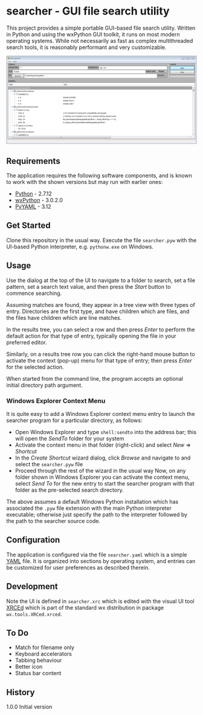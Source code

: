 # searcher - GUI file search utility 
This project provides a simple portable GUI-based file search utility. Written in Python 
and using the wxPython GUI toolkit, it runs on most modern operating systems. While not necessarily
as fast as complex multithreaded search tools, it is reasonably performant and very customizable. 

![capture](screenshot.png)

## Requirements
The application requires the following software components, and is known to work with the shown versions but may run with earlier ones:
- [Python](http://www.python.org) - 2.7.12
- [wxPython](https://wxpython.org/) - 3.0.2.0
- [PyYAML](http://pyyaml.org/) - 3.12

## Get Started
Clone this repository in the usual way. Execute the file `searcher.pyw` with the UI-based Python interpreter, e.g. `pythonw.exe` on Windows.

## Usage
Use the dialog at the top of the UI to navigate to a folder to search, set a file pattern, set a search text value, and then
press the _Start_ button to commence searching.

Assuming matches are found, they appear in a tree view with three types of entry. Directories are the first type, and have children which are files,
and the files have children which are line matches.

In the results tree, you can select a row and then press _Enter_ to perform the default action for that type of entry,
typically opening the file in your preferred editor.

Similarly, on a results tree row you can click the right-hand mouse button to activate the context (pop-up) menu for that type of entry;
then press _Enter_ for the selected action.

When started from the command line, the program accepts an optional initial directory path argument.

### Windows Explorer Context Menu
It is quite easy to add a Windows Explorer context menu entry to launch the searcher program for a particular directory, as follows:
- Open Windows Explorer and type `shell:sendto` into the address bar; this will open the _SendTo_ folder for your system
- Activate the context menu in that folder (right-click) and select _New_ => _Shortcut_
- In the _Create Shortcut_ wizard dialog, click _Browse_ and navigate to and select the `searcher.pyw` file
- Proceed through the rest of the wizard in the usual way
Now, on any folder shown in Windows Explorer you can activate the context menu, select _Send To_ for the new entry to start the searcher
program with that folder as the pre-selected search directory.

The above assumes a default Windows Python installation which has associated the `.pyw` file extension with the main Python interpreter executable;
otherwise just specify the path to the interpreter followed by the path to the searcher source code. 

## Configuration
The application is configured via the file `searcher.yaml` which is a simple [YAML](https://en.wikipedia.org/wiki/YAML) file.
It is organized into sections by operating system, and entries can be customized for user preferences as described therein.

## Development
Note the UI is defined in `searcher.xrc` which is edited with the visual UI tool [XRCEd](https://wiki.wxpython.org/XRCed)
which is part of the standard wx distribution in package `wx.tools.XRCed.xrced`.

## To Do
- Match for filename only
- Keyboard accelerators 
- Tabbing behaviour
- Better icon
- Status bar content

## History
1.0.0 Initial version
